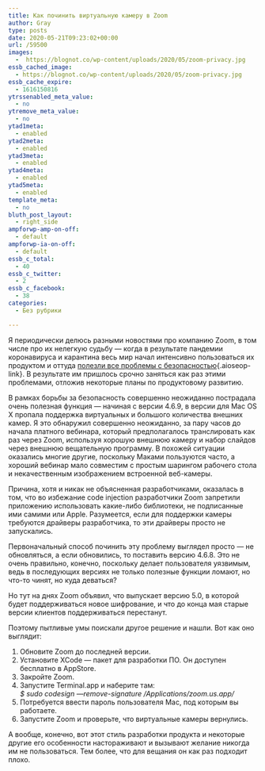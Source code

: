 ```yaml
---
title: Как починить виртуальную камеру в Zoom
author: Gray
type: posts
date: 2020-05-21T09:23:02+00:00
url: /59500
images:
  -  https://blognot.co/wp-content/uploads/2020/05/zoom-privacy.jpg
essb_cached_image:
  - https://blognot.co/wp-content/uploads/2020/05/zoom-privacy.jpg
essb_cache_expire:
  - 1616150816
ytrssenabled_meta_value:
  - no
ytremove_meta_value:
  - no
ytad1meta:
  - enabled
ytad2meta:
  - enabled
ytad3meta:
  - enabled
ytad4meta:
  - enabled
ytad5meta:
  - enabled
template_meta:
  - no
bluth_post_layout:
  - right_side
ampforwp-amp-on-off:
  - default
ampforwp-ia-on-off:
  - default
essb_c_total:
  - 40
essb_c_twitter:
  - 2
essb_c_facebook:
  - 38
categories:
  - Без рубрики

---
```








Я периодически делюсь разными новостями про компанию Zoom, в том числе про их нелегкую судьбу — когда в результате пандемии коронавируса и карантина весь мир начал интенсивно пользоваться их продуктом и оттуда [полезли все проблемы с безопасностью][1]{.aioseop-link}. В результате им пришлось срочно заняться как раз этими проблемами, отложив некоторые планы по продуктовому развитию.

В рамках борьбы за безопасность совершенно неожиданно пострадала очень полезная функция — начиная с версии 4.6.9, в версии для Mac OS X пропала поддержка виртуальных и большого количества внешних камер. Я это обнаружил совершенно неожиданно, за пару часов до начала платного вебинара, который предполагалось транслировать как раз через Zoom, используя хорошую внешнюю камеру и набор слайдов через внешнюю вещательную программу. В похожей ситуации оказались многие другие, поскольку Маками пользуются часто, а хороший вебинар мало совместим с простым шарингом рабочего стола и некачественным изображением встроенной веб-камеры.

Причина, хотя и никак не объясненная разработчиками, оказалась в том, что во избежание code injection разработчики Zoom запретили приложению использовать какие-либо библиотеки, не подписанные ими самими или Apple. Разумеется, если для поддержки камеры требуются драйверы разработчика, то эти драйверы просто не запускались.

Первоначальный способ починить эту проблему выглядел просто — не обновляться, а если обновились, то поставить версию 4.6.8. Это не очень правильно, конечно, поскольку делает пользователя уязвимым, ведь в последующих версиях не только полезные функции ломают, но что-то чинят, но куда деваться?

Но тут на днях Zoom объявил, что выпускает версию 5.0, в которой будет поддерживаться новое шифрование, и что до конца мая старые версии клиентов поддерживаться перестанут.

Поэтому пытливые умы поискали другое решение и нашли. Вот как оно выглядит:

  1. Обновите Zoom до последней версии.
  2. Установите XCode — пакет для разработки ПО. Он доступен бесплатно в AppStore. 
  3. Закройте Zoom.
  4. Запустите Terminal.app и наберите там:  
    _$ sudo codesign &#8212;remove-signature /Applications/zoom.us.app/_
  5. Потребуется ввести пароль пользователя Mac, под которым вы работаете.
  6. Запустите Zoom и проверьте, что виртуальные камеры вернулись.

А вообще, конечно, вот этот стиль разработки продукта и некоторые другие его особенности настораживают и вызывают желание никогда им не пользоваться. Тем более, что для вещания он как раз подходит плохо.

 [1]: https://t.me/blognot/1027